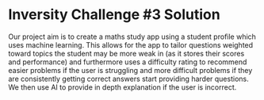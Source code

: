 Inversity Challenge #3 Solution
=======
Our project aim is to create a maths study app using a student profile which uses machine learning. This allows for the app to tailor questions weighted toward topics the student may be more weak in (as it stores their scores and performance) and furthermore uses a difficulty rating to recommend easier problems if the user is struggling and more difficult problems if they are consistently getting correct answers start providing harder questions. We then use AI to provide in depth explanation if the user is incorrect. 
